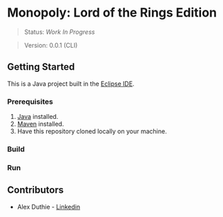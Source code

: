# Monopoly: Lord of the Rings Edition

> Status: *Work In Progress*

> Version: 0.0.1 (CLI)

##  Getting Started

This is a Java project built in the [Eclipse IDE](https://www.eclipse.org/downloads/).

### Prerequisites

1. [Java](https://java.com/en/download/help/download_options.html) installed.
1. [Maven](https://maven.apache.org/install.html) installed.
1. Have this repository cloned locally on your machine.

### Build

### Run

## Contributors

* Alex Duthie - [Linkedin](https://www.linkedin.com/in/alexduthielnkdn/)